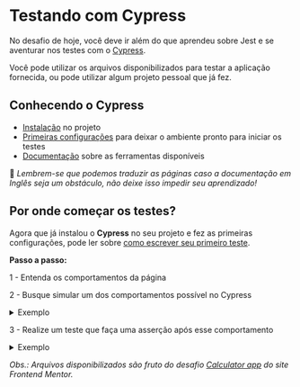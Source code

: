 # Testando com Cypress

No desafio de hoje, você deve ir além do que aprendeu sobre Jest e se aventurar nos testes com o [Cypress](https://docs.cypress.io/guides/overview/why-cypress).

Você pode utilizar os arquivos disponibilizados para testar a aplicação fornecida, ou pode utilizar algum projeto pessoal que já fez.

## Conhecendo o Cypress

- [Instalação](https://docs.cypress.io/guides/getting-started/installing-cypress) no projeto
- [Primeiras configurações](https://docs.cypress.io/guides/getting-started/opening-the-app) para deixar o ambiente pronto para iniciar os testes
- [Documentação](https://docs.cypress.io/api/table-of-contents) sobre as ferramentas disponíveis

:memo: _Lembrem-se que podemos traduzir as páginas caso a documentação em Inglês seja um obstáculo, não deixe isso impedir seu aprendizado!_

## Por onde começar os testes?

Agora que já instalou o **Cypress** no seu projeto e fez as primeiras configurações, pode ler sobre [como escrever seu primeiro teste](https://docs.cypress.io/guides/end-to-end-testing/writing-your-first-end-to-end-test#Write-a-real-test).

**Passo a passo:**

1 - Entenda os comportamentos da página

2 - Busque simular um dos comportamentos possível no Cypress
<details>
  <summary>Exemplo</summary><br />
  <p>Digamos que nosso site tem um formulário com um <code>input</code> para preencherem o e-mail, um comportamento esperado é que ao digitar no <code>input</code> de fato apareça o valor preenchido. Sendo assim, podemos querer testar se o campo de texto de fato está permitindo que a pessoa usuária preencha seu e-mail nele. Um possível passo a passo para realizar essa asserção é visto abaixo:</p>

  <ul>
    <li>Acessar o site</li>
    <li>Capturar o input correto e digitar nele</li>
    <li>Voltar no input e verificar se o valor foi atualizado</li>
  </ul>
</details>

3 - Realize um teste que faça uma asserção após esse comportamento
<details>
  <summary>Exemplo</summary><br />
  <p>Tendo em vista o exemplo anterior de um comportamento possível em nosso site, abaixo mostramos como realizar uma asserção para verificar esse comportamento.</p>

  ```js
  describe('Meu primeiro teste', () => {
    it('Verifica se o input de E-mail está funcionando', () => {
      cy.visit('https://example.cypress.io/formulario');
  
      // Vai até determinado input e digita nele
      cy.get('.input-email').type('fake@email.com');
  
      //  Verifica se o valor no input foi atualizado
      cy.get('.input-email').should('have.value', 'fake@email.com');
    });
  });
  ```
</details>

_Obs.: Arquivos disponibilizados são fruto do desafio [Calculator app](https://www.frontendmentor.io/challenges/calculator-app-9lteq5N29) do site Frontend Mentor._
